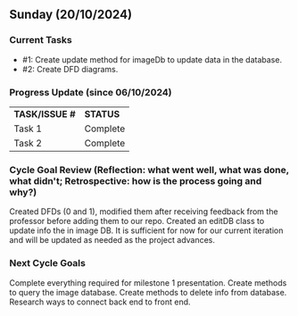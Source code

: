## Sunday (20/10/2024)

### Current Tasks
  * #1: Create update method for imageDb to update data in the database.
  * #2: Create DFD diagrams.
### Progress Update (since 06/10/2024) 
<table>
    <tr>
        <td><strong>TASK/ISSUE #</strong>
        </td>
        <td><strong>STATUS</strong>
        </td>
    </tr>
    <tr>
        <!-- Task/Issue # -->
        <td>Task 1
        </td>
        <!-- Status -->
        <td>Complete
        </td>
           
</tr>
   <tr>
        <!-- Task/Issue # -->
        <td>Task 2
        </td>
        <!-- Status -->
        <td>Complete
        </td>
           
</tr>
</table>

### Cycle Goal Review (Reflection: what went well, what was done, what didn't; Retrospective: how is the process going and why?)
Created DFDs (0 and 1), modified them after receiving feedback from the professor before adding them to our repo. Created an editDB class to update info the in image DB. 
It is sufficient for now for our current iteration and will be updated as needed as the project advances.

### Next Cycle Goals 
Complete everything required for milestone 1 presentation.
Create methods to query the image database.
Create methods to delete info from database.
Research ways to connect back end to front end.
